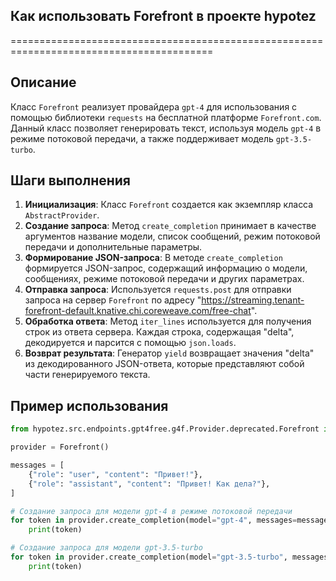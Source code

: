 ## Как использовать Forefront в проекте hypotez
=========================================================================================

Описание
-------------------------
Класс `Forefront` реализует провайдера `gpt-4` для использования с помощью библиотеки `requests` на бесплатной платформе `Forefront.com`. Данный класс позволяет генерировать текст, используя модель `gpt-4` в режиме потоковой передачи, а также поддерживает модель `gpt-3.5-turbo`.

Шаги выполнения
-------------------------
1. **Инициализация**: Класс `Forefront` создается как экземпляр класса `AbstractProvider`.
2. **Создание запроса**: Метод `create_completion` принимает в качестве аргументов название модели, список сообщений, режим потоковой передачи и дополнительные параметры.
3. **Формирование JSON-запроса**: В методе `create_completion` формируется JSON-запрос, содержащий информацию о модели, сообщениях, режиме потоковой передачи и других параметрах.
4. **Отправка запроса**: Используется `requests.post` для отправки запроса на сервер `Forefront` по адресу "https://streaming.tenant-forefront-default.knative.chi.coreweave.com/free-chat".
5. **Обработка ответа**: Метод `iter_lines` используется для получения строк из ответа сервера. Каждая строка, содержащая "delta", декодируется и парсится с помощью `json.loads`. 
6. **Возврат результата**: Генератор `yield` возвращает значения "delta" из декодированного JSON-ответа, которые представляют собой части генерируемого текста.

Пример использования
-------------------------

```python
from hypotez.src.endpoints.gpt4free.g4f.Provider.deprecated.Forefront import Forefront

provider = Forefront()

messages = [
    {"role": "user", "content": "Привет!"},
    {"role": "assistant", "content": "Привет! Как дела?"},
]

# Создание запроса для модели gpt-4 в режиме потоковой передачи
for token in provider.create_completion(model="gpt-4", messages=messages, stream=True):
    print(token)

# Создание запроса для модели gpt-3.5-turbo
for token in provider.create_completion(model="gpt-3.5-turbo", messages=messages, stream=False):
    print(token)
```